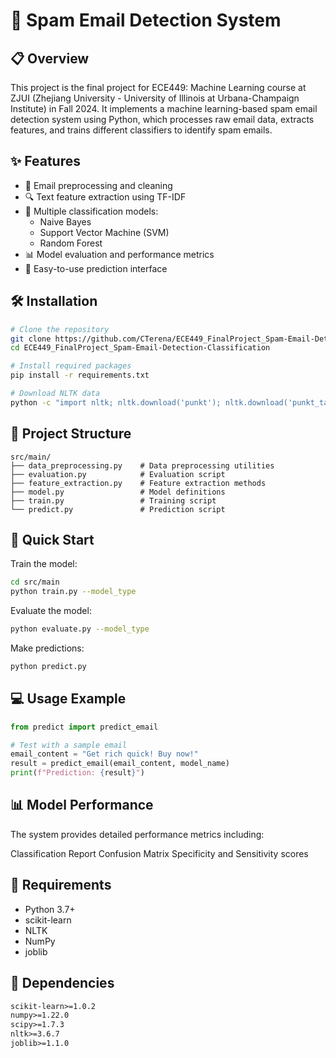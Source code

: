# 🚀 Spam Email Detection System

## 📋 Overview
This project is the final project for ECE449: Machine Learning course at ZJUI (Zhejiang University - University of Illinois at Urbana-Champaign Institute) in Fall 2024. It implements a machine learning-based spam email detection system using Python, which processes raw email data, extracts features, and trains different classifiers to identify spam emails.

## ✨ Features
- 📧 Email preprocessing and cleaning
- 🔍 Text feature extraction using TF-IDF
- 🤖 Multiple classification models:
  - Naive Bayes
  - Support Vector Machine (SVM)
  - Random Forest
- 📊 Model evaluation and performance metrics
- 🔄 Easy-to-use prediction interface

## 🛠️ Installation
```bash
# Clone the repository
git clone https://github.com/CTerena/ECE449_FinalProject_Spam-Email-Detection-Classification.git
cd ECE449_FinalProject_Spam-Email-Detection-Classification

# Install required packages
pip install -r requirements.txt

# Download NLTK data
python -c "import nltk; nltk.download('punkt'); nltk.download('punkt_tab'); nltk.download('stopwords')"
```

## 📁 Project Structure
```
src/main/
├── data_preprocessing.py    # Data preprocessing utilities
├── evaluation.py            # Evaluation script
├── feature_extraction.py    # Feature extraction methods
├── model.py                 # Model definitions
├── train.py                 # Training script
└── predict.py               # Prediction script
```
## 🚀 Quick Start
Train the model:
```bash
cd src/main
python train.py --model_type 
```
Evaluate the model:
```bash
python evaluate.py --model_type 
```
Make predictions:
```bash
python predict.py
```

## 💻 Usage Example
```python
from predict import predict_email

# Test with a sample email
email_content = "Get rich quick! Buy now!"
result = predict_email(email_content, model_name)
print(f"Prediction: {result}")
```
## 📊 Model Performance
The system provides detailed performance metrics including:

Classification Report
Confusion Matrix
Specificity and Sensitivity scores
## 🔧 Requirements
- Python 3.7+
- scikit-learn
- NLTK
- NumPy
- joblib

## 📝 Dependencies
```txt
scikit-learn>=1.0.2
numpy>=1.22.0
scipy>=1.7.3
nltk>=3.6.7
joblib>=1.1.0
```
